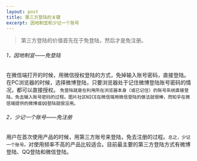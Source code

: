 ```yaml
---
layout: post
title: 第三方登陆的关键
excerpt: 因地制宜和少记一个账号
---
```


> 第三方登陆的价值首先在于免登陆，然后才是免注册。

###### 1，因地制宜——免登陆
在微信端打开的时候，用微信授权登陆的方式，免掉输入账号密码，直接登陆。
在PC浏览器的时候，选择微博登陆，只要浏览器处于记住微博登陆账号密码的情况，都可以直接授权。
`免登陆就是在利用所在浏览器本身（或已记住）的账号系统直接登陆，免去输入账号密码的过程。图片社区NICE在微信端用微信登陆的做法就很棒，而知乎在微信端提供的微博或QQ登陆就很没用。`

###### 2，少记一个账号——免注册
用户在首次使用产品的时候，用第三方账号来登陆，免去注册的过程。`总之，少记一个账号。`对使用频率不高的产品比较适合。目前最主要的第三方登陆方式有微博登陆、QQ登陆和微信登陆。